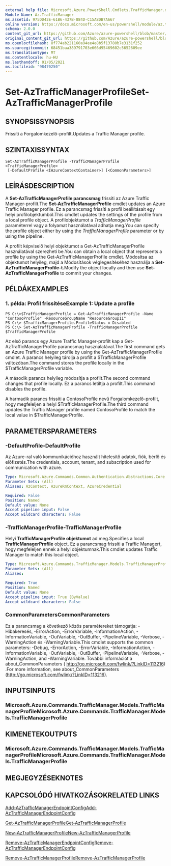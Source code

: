 ```yaml
---
external help file: Microsoft.Azure.PowerShell.Cmdlets.TrafficManager.dll-Help.xml
Module Name: Az.TrafficManager
ms.assetid: 975DD42E-61B6-437B-884D-C15A8DB7A667
online version: https://docs.microsoft.com/en-us/powershell/module/az.trafficmanager/set-aztrafficmanagerprofile
schema: 2.0.0
content_git_url: https://github.com/Azure/azure-powershell/blob/master/src/TrafficManager/TrafficManager/help/Set-AzTrafficManagerProfile.md
original_content_git_url: https://github.com/Azure/azure-powershell/blob/master/src/TrafficManager/TrafficManager/help/Set-AzTrafficManagerProfile.md
ms.openlocfilehash: 8f774ab221160a94ee4e8b5f13780b7e3131f252
ms.sourcegitcommit: 68451baa389791703e666d95469602c5652609ee
ms.translationtype: MT
ms.contentlocale: hu-HU
ms.lasthandoff: 01/05/2021
ms.locfileid: "98470250"
---
```

# <span data-ttu-id="801d8-101">Set-AzTrafficManagerProfile</span><span class="sxs-lookup"><span data-stu-id="801d8-101">Set-AzTrafficManagerProfile</span></span>

## <span data-ttu-id="801d8-102">SYNOPSIS</span><span class="sxs-lookup"><span data-stu-id="801d8-102">SYNOPSIS</span></span>
<span data-ttu-id="801d8-103">Frissíti a Forgalomkezelő-profilt.</span><span class="sxs-lookup"><span data-stu-id="801d8-103">Updates a Traffic Manager profile.</span></span>

## <span data-ttu-id="801d8-104">SZINTAXIS</span><span class="sxs-lookup"><span data-stu-id="801d8-104">SYNTAX</span></span>

```
Set-AzTrafficManagerProfile -TrafficManagerProfile <TrafficManagerProfile>
 [-DefaultProfile <IAzureContextContainer>] [<CommonParameters>]
```

## <span data-ttu-id="801d8-105">LEÍRÁS</span><span class="sxs-lookup"><span data-stu-id="801d8-105">DESCRIPTION</span></span>
<span data-ttu-id="801d8-106">A **Set-AzTrafficManagerProfile parancsmag** frissíti az Azure Traffic Manager-profilt.</span><span class="sxs-lookup"><span data-stu-id="801d8-106">The **Set-AzTrafficManagerProfile** cmdlet updates an Azure Traffic Manager profile.</span></span>
<span data-ttu-id="801d8-107">Ez a parancsmag frissíti a profil beállításait egy helyi profilobjektumból.</span><span class="sxs-lookup"><span data-stu-id="801d8-107">This cmdlet updates the settings of the profile from a local profile object.</span></span>
<span data-ttu-id="801d8-108">A profilobjektumot a *TrafficManagerProfile* paraméterrel vagy a folyamat használatával adhatja meg.</span><span class="sxs-lookup"><span data-stu-id="801d8-108">You can specify the profile object either by using the *TrafficManagerProfile* parameter or by using the pipeline.</span></span>

<span data-ttu-id="801d8-109">A profilt képviselő helyi objektumot a Get-AzTrafficManagerProfile használatával szerezheti be.</span><span class="sxs-lookup"><span data-stu-id="801d8-109">You can obtain a local object that represents a profile by using the Get-AzTrafficManagerProfile cmdlet.</span></span>
<span data-ttu-id="801d8-110">Módosítsa az objektumot helyileg, majd a Módosítások véglegesítéséhez használja a **Set-AzTrafficManagerProfile-t.**</span><span class="sxs-lookup"><span data-stu-id="801d8-110">Modify the object locally and then use **Set-AzTrafficManagerProfile** to commit your changes.</span></span>

## <span data-ttu-id="801d8-111">PÉLDÁK</span><span class="sxs-lookup"><span data-stu-id="801d8-111">EXAMPLES</span></span>

### <span data-ttu-id="801d8-112">1. példa: Profil frissítése</span><span class="sxs-lookup"><span data-stu-id="801d8-112">Example 1: Update a profile</span></span>
```
PS C:\>$TrafficManagerProfile = Get-AzTrafficManagerProfile -Name "ContosoProfile" -ResourceGroupName "ResourceGroup11" 
PS C:\> $TrafficManagerProfile.ProfileStatus = Disabled
PS C:\> Set-AzTrafficManagerProfile -TrafficManagerProfile $TrafficManagerProfile
```

<span data-ttu-id="801d8-113">Az első parancs egy Azure Traffic Manager-profilt kap a Get-AzTrafficManagerProfile parancsmag használatával.</span><span class="sxs-lookup"><span data-stu-id="801d8-113">The first command gets an Azure Traffic Manager profile by using the Get-AzTrafficManagerProfile cmdlet.</span></span>
<span data-ttu-id="801d8-114">A parancs helyileg tárolja a profilt a $TrafficManagerProfile változóban.</span><span class="sxs-lookup"><span data-stu-id="801d8-114">The command stores the profile locally in the $TrafficManagerProfile variable.</span></span>

<span data-ttu-id="801d8-115">A második parancs helyileg módosítja a profilt.</span><span class="sxs-lookup"><span data-stu-id="801d8-115">The second command changes that profile locally.</span></span>
<span data-ttu-id="801d8-116">Ez a parancs letiltja a profilt.</span><span class="sxs-lookup"><span data-stu-id="801d8-116">This command disables the profile.</span></span>

<span data-ttu-id="801d8-117">A harmadik parancs frissíti a ContosoProfile nevű Forgalomkezelő-profilt, hogy megfeleljen a helyi $TrafficManagerProfile.</span><span class="sxs-lookup"><span data-stu-id="801d8-117">The third command updates the Traffic Manager profile named ContosoProfile to match the local value in $TrafficManagerProfile.</span></span>

## <span data-ttu-id="801d8-118">PARAMETERS</span><span class="sxs-lookup"><span data-stu-id="801d8-118">PARAMETERS</span></span>

### <span data-ttu-id="801d8-119">-DefaultProfile</span><span class="sxs-lookup"><span data-stu-id="801d8-119">-DefaultProfile</span></span>
<span data-ttu-id="801d8-120">Az Azure-ral való kommunikációhoz használt hitelesítő adatok, fiók, bérlő és előfizetés.</span><span class="sxs-lookup"><span data-stu-id="801d8-120">The credentials, account, tenant, and subscription used for communication with azure.</span></span>

```yaml
Type: Microsoft.Azure.Commands.Common.Authentication.Abstractions.Core.IAzureContextContainer
Parameter Sets: (All)
Aliases: AzContext, AzureRmContext, AzureCredential

Required: False
Position: Named
Default value: None
Accept pipeline input: False
Accept wildcard characters: False
```

### <span data-ttu-id="801d8-121">-TrafficManagerProfile</span><span class="sxs-lookup"><span data-stu-id="801d8-121">-TrafficManagerProfile</span></span>
<span data-ttu-id="801d8-122">Helyi **TrafficManagerProfile objektumot** ad meg.</span><span class="sxs-lookup"><span data-stu-id="801d8-122">Specifies a local **TrafficManagerProfile** object.</span></span>
<span data-ttu-id="801d8-123">Ez a parancsmag frissíti a Traffic Managert, hogy megfeleljen ennek a helyi objektumnak.</span><span class="sxs-lookup"><span data-stu-id="801d8-123">This cmdlet updates Traffic Manager to match this local object.</span></span>

```yaml
Type: Microsoft.Azure.Commands.TrafficManager.Models.TrafficManagerProfile
Parameter Sets: (All)
Aliases:

Required: True
Position: Named
Default value: None
Accept pipeline input: True (ByValue)
Accept wildcard characters: False
```

### <span data-ttu-id="801d8-124">CommonParameters</span><span class="sxs-lookup"><span data-stu-id="801d8-124">CommonParameters</span></span>
<span data-ttu-id="801d8-125">Ez a parancsmag a következő közös paramétereket támogatja: -Hibakeresés, -ErrorAction, -ErrorVariable, -InformationAction, -InformationVariable, -OutVariable, -OutBuffer, -PipelineVariable, -Verbose, -WarningAction és -WarningVariable.</span><span class="sxs-lookup"><span data-stu-id="801d8-125">This cmdlet supports the common parameters: -Debug, -ErrorAction, -ErrorVariable, -InformationAction, -InformationVariable, -OutVariable, -OutBuffer, -PipelineVariable, -Verbose, -WarningAction, and -WarningVariable.</span></span> <span data-ttu-id="801d8-126">További információt a about_CommonParameters ( http://go.microsoft.com/fwlink/?LinkID=113216) .</span><span class="sxs-lookup"><span data-stu-id="801d8-126">For more information, see about_CommonParameters (http://go.microsoft.com/fwlink/?LinkID=113216).</span></span>

## <span data-ttu-id="801d8-127">INPUTS</span><span class="sxs-lookup"><span data-stu-id="801d8-127">INPUTS</span></span>

### <span data-ttu-id="801d8-128">Microsoft.Azure.Commands.TrafficManager.Models.TrafficManagerProfile</span><span class="sxs-lookup"><span data-stu-id="801d8-128">Microsoft.Azure.Commands.TrafficManager.Models.TrafficManagerProfile</span></span>

## <span data-ttu-id="801d8-129">KIMENETEK</span><span class="sxs-lookup"><span data-stu-id="801d8-129">OUTPUTS</span></span>

### <span data-ttu-id="801d8-130">Microsoft.Azure.Commands.TrafficManager.Models.TrafficManagerProfile</span><span class="sxs-lookup"><span data-stu-id="801d8-130">Microsoft.Azure.Commands.TrafficManager.Models.TrafficManagerProfile</span></span>

## <span data-ttu-id="801d8-131">MEGJEGYZÉSEK</span><span class="sxs-lookup"><span data-stu-id="801d8-131">NOTES</span></span>

## <span data-ttu-id="801d8-132">KAPCSOLÓDÓ HIVATKOZÁSOK</span><span class="sxs-lookup"><span data-stu-id="801d8-132">RELATED LINKS</span></span>

[<span data-ttu-id="801d8-133">Add-AzTrafficManagerEndpointConfig</span><span class="sxs-lookup"><span data-stu-id="801d8-133">Add-AzTrafficManagerEndpointConfig</span></span>](./Add-AzTrafficManagerEndpointConfig.md)

[<span data-ttu-id="801d8-134">Get-AzTrafficManagerProfile</span><span class="sxs-lookup"><span data-stu-id="801d8-134">Get-AzTrafficManagerProfile</span></span>](./Get-AzTrafficManagerProfile.md)

[<span data-ttu-id="801d8-135">New-AzTrafficManagerProfile</span><span class="sxs-lookup"><span data-stu-id="801d8-135">New-AzTrafficManagerProfile</span></span>](./New-AzTrafficManagerProfile.md)

[<span data-ttu-id="801d8-136">Remove-AzTrafficManagerEndpointConfig</span><span class="sxs-lookup"><span data-stu-id="801d8-136">Remove-AzTrafficManagerEndpointConfig</span></span>](./Remove-AzTrafficManagerEndpointConfig.md)

[<span data-ttu-id="801d8-137">Remove-AzTrafficManagerProfile</span><span class="sxs-lookup"><span data-stu-id="801d8-137">Remove-AzTrafficManagerProfile</span></span>](./Remove-AzTrafficManagerProfile.md)


